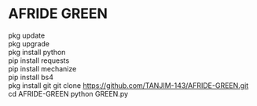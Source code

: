 # AFRIDE GREEN
pkg update   
pkg upgrade   
pkg install python   
pip install requests   
pip install mechanize   
pip install bs4   
pkg install git 
git clone https://github.com/TANJIM-143/AFRIDE-GREEN.git
cd AFRIDE-GREEN 
python GREEN.py
